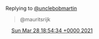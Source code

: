 Replying to [@unclebobmartin](https://twitter.com/unclebobmartin/status/1376189493980585987)

> @mauritsrijk

<img src="../../media/tweet.ico" width="12" /> [Sun Mar 28 18:54:34 +0000 2021](https://twitter.com/DromerDenker/status/1376246350489210885)
